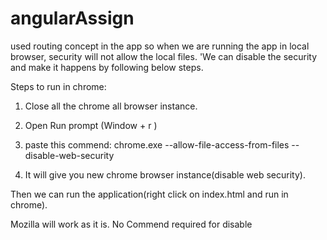 # angularAssign


 used routing concept in the app so when we are running the app in local browser, security will not allow the local files.
'We can disable the security and make it happens by following below steps.

Steps to run in chrome:
1) Close all the chrome all browser instance.

2) Open Run prompt (Window + r ) 

3) paste this commend:   chrome.exe --allow-file-access-from-files --disable-web-security

4) It will give you new chrome browser instance(disable web security).


Then we can run the application(right click on index.html and run in chrome). 

Mozilla will work as it is. No Commend required for disable